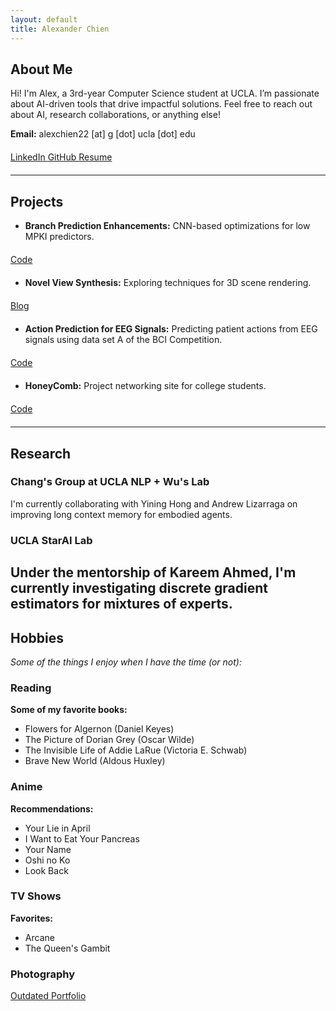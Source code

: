 ```yaml
---
layout: default
title: Alexander Chien
---
```

<link href="https://cdnjs.cloudflare.com/ajax/libs/font-awesome/6.0.0-beta3/css/all.min.css" rel="stylesheet">
<link rel="stylesheet" href="assets/style.css">


## About Me
Hi! I'm Alex, a 3rd-year Computer Science student at UCLA. I’m passionate about AI-driven tools that drive impactful solutions. Feel free to reach out about AI, research collaborations, or anything else!

**Email:** alexchien22 [at] g [dot] ucla [dot] edu

<div style="margin: 20px 0;">
    <a href="https://linkedin.com/in/alexander-chien" target="_blank" class="icon-btn">
        <i class="fab fa-linkedin"></i> LinkedIn
    </a>
    <a href="https://github.com/alchien22" target="_blank" class="icon-btn">
        <i class="fab fa-github"></i> GitHub
    </a>
    <a href="assets/resume.pdf" target="_blank" class="icon-btn">
        <i class="fas fa-file"></i> Resume
    </a>
</div>

---

## Projects
- **Branch Prediction Enhancements:** CNN-based optimizations for low MPKI predictors.
<div style="margin: 20px 0;">
    <a href="https://github.com/alchien22/BranchPrediction" class="icon-btn" target="_blank">
        <i class="fas fa-link"></i> Code
    </a>
</div>

- **Novel View Synthesis:** Exploring techniques for 3D scene rendering.
<div style="margin: 20px 0;">
    <a href="https://ucladeepvision.github.io/CS188-Projects-2024Winter/2024/03/22/team05-novel.html" class="icon-btn" target="_blank">
        <i class="fas fa-link"></i> Blog
    </a>
</div>

- **Action Prediction for EEG Signals:** Predicting patient actions from EEG signals using data set A of the BCI Competition.
<div style="margin: 20px 0;">
    <a href="https://github.com/alchien22/ECE147-247_EEG" class="icon-btn" target="_blank">
        <i class="fas fa-link"></i> Code
    </a>
</div>

- **HoneyComb:** Project networking site for college students. 
<div style="margin: 20px 0;">
    <a href="https://github.com/SimplyArsh/HoneyComb" class="icon-btn" target="_blank">
        <i class="fas fa-link"></i> Code
    </a>
</div>

---
## Research
### Chang's Group at UCLA NLP + Wu's Lab
I'm currently collaborating with Yining Hong and Andrew Lizarraga on improving long context memory for embodied agents.

### UCLA StarAI Lab
Under the mentorship of Kareem Ahmed, I'm currently investigating discrete gradient estimators for mixtures of experts.
---

## Hobbies
_Some of the things I enjoy when I have the time (or not):_
### Reading
**Some of my favorite books:**
- Flowers for Algernon (Daniel Keyes)
- The Picture of Dorian Grey (Oscar Wilde)
- The Invisible Life of Addie LaRue (Victoria E. Schwab)
- Brave New World (Aldous Huxley)

### Anime
**Recommendations:**
- Your Lie in April
- I Want to Eat Your Pancreas
- Your Name
- Oshi no Ko
- Look Back

### TV Shows
**Favorites:**
- Arcane
- The Queen's Gambit

### Photography
<a href="https://alchien22.wixsite.com/snippets" class="icon-btn" target="_blank">
  <i class="fas fa-camera"></i> Outdated Portfolio
</a>
